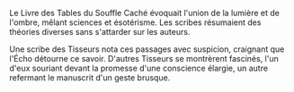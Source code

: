 Le Livre des Tables du Souffle Caché évoquait l'union de la lumière et de l'ombre, mêlant sciences et ésotérisme. Les scribes résumaient des théories diverses sans s'attarder sur les auteurs.

Une scribe des Tisseurs nota ces passages avec suspicion, craignant que l'Écho détourne ce savoir. D'autres Tisseurs se montrèrent fascinés, l'un d'eux souriant devant la promesse d'une conscience élargie, un autre refermant le manuscrit d'un geste brusque.
